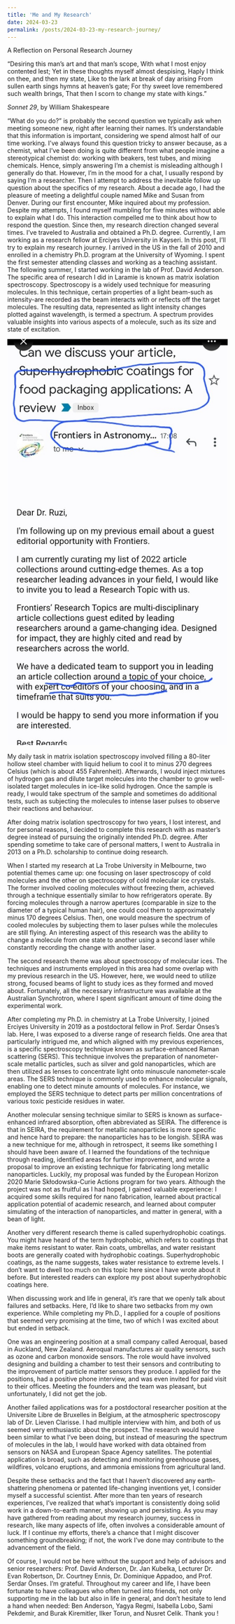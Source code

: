 ```yaml
---
title: 'Me and My Research'
date: 2024-03-23
permalink: /posts/2024-03-23-my-research-journey/ 
---
```

A Reflection on Personal Research Journey


“Desiring this man’s art and that man’s scope,
With what I most enjoy contented lest;
Yet in these thoughts myself almost despising,
Haply I think on thee, and then my state,
Like to the lark at break of day arising
From sullen earth sings hymns at heaven’s gate;
For thy sweet love remembered such wealth brings,
That then I scorn to change my state with kings.”

*Sonnet 29*, by William Shakespeare

“What do you do?” is probably the second question we typically ask when meeting someone new, right after learning their names. It’s understandable that this information is important, considering we spend almost half of our time working.
I’ve always found this question tricky to answer because, as a chemist, what I’ve been doing is quite different from what people imagine a stereotypical chemist do: working with beakers, test tubes, and mixing chemicals. Hence, simply answering I’m a chemist is misleading although I generally do that. However, I’m in the mood for a chat, I usually respond by saying I’m a researcher. Then I attempt to address the inevitable follow up question about the specifics of my research.
About a decade ago, I had the pleasure of meeting a delightful couple named Mike and Susan from Denver. During our first encounter, Mike inquired about my profession. Despite my attempts, I found myself mumbling for five minutes without able to explain what I do. This interaction compelled me to think about how to respond the question.
Since then, my research direction changed several times. I’ve traveled to Australia and obtained a Ph.D. degree. Currently, I am working as a research fellow at Erciyes University in Kayseri. In this post, I’ll try to explain my research journey.
I arrived in the US in the fall of 2010 and enrolled in a chemistry Ph.D. program at the University of Wyoming. I spent the first semester attending classes and working as a teaching assistant. The following summer, I started working in the lab of Prof. David Anderson.
The specific area of research I did in Laramie is known as matrix isolation spectroscopy. Spectroscopy is a widely used technique for measuring molecules. In this technique, certain properties of a light beam-such as intensity-are recorded as the beam interacts with or reflects off the target molecules. The resulting data, represented as light intensity changes plotted against wavelength, is termed a spectrum. A spectrum provides valuable insights into various aspects of a molecule, such as its size and state of excitation.


![](/images/email_screenshot1.jpg)

My daily task in matrix isolation spectroscopy involved filling a 80-liter hollow steel chamber with liquid helium to cool it to minus 270 degrees Celsius (which is about 455 Fahrenheit). Afterwards, I would inject mixtures of hydrogen gas and dilute target molecules into the chamber to grow well-isolated target molecules in ice-like solid hydrogen. Once the sample is ready, I would take spectrum of the sample and sometimes do additional tests, such as subjecting the molecules to intense laser pulses to observe their reactions and behaviour.

After doing matrix isolation spectroscopy for two years, I lost interest, and for personal reasons, I decided to complete this research with as master’s degree instead of pursuing the originally intended Ph.D. degree. After spending sometime to take care of personal matters, I went to Australia in 2013 on a Ph.D. scholarship to continue doing research.

When I started my research at La Trobe University in Melbourne, two potential themes came up: one focusing on laser spectroscopy of cold molecules and the other on spectroscopy of cold molecular ice crystals. The former involved cooling molecules without freezing them, achieved through a technique essentially similar to how refrigerators operate. By forcing molecules through a narrow apertures (comparable in size to the diameter of a typical human hair), one could cool them to approximately minus 170 degrees Celsius. Then, one would measure the spectrum of cooled molecules by subjecting them to laser pulses while the molecules are still flying. An interesting aspect of this research was the ability to change a molecule from one state to another using a second laser while constantly recording the change with another laser.

The second research theme was about spectroscopy of molecular ices. The techniques and instruments employed in this area had some overlap with my previous research in the US. However, here, we would need to utilize strong, focused beams of light to study ices as they formed and moved about. Fortunately, all the necessary infrastructure was available at the Australian Synchrotron, where I spent significant amount of time doing the experimental work.

After completing my Ph.D. in chemistry at La Trobe University, I joined Erciyes University in 2019 as a postdoctoral fellow in Prof. Serdar Önses’s lab. Here, I was exposed to a diverse range of research fields. One area that particularly intrigued me, and which aligned with my previous experiences, is a specific spectroscopy technique known as surface-enhanced Raman scattering (SERS). This technique involves the preparation of nanometer-scale metallic particles, such as silver and gold nanoparticles, which are then utilized as lenses to concentrate light onto minuscule nanometer-scale areas. The SERS technique is commonly used to enhance molecular signals, enabling one to detect minute amounts of molecules. For instance, we employed the SERS technique to detect parts per million concentrations of various toxic pesticide residues in water.

Another molecular sensing technique similar to SERS is known as surface-enhanced infrared absorption, often abbreviated as SEIRA. The difference is that in SEIRA, the requirement for metallic nanoparticles is more specific and hence hard to prepare: the nanoparticles has to be longish. SEIRA was a new technique for me, although in retrospect, it seems like something I should have been aware of. I learned the foundations of the technique through reading, identified areas for further improvement, and wrote a proposal to improve an existing technique for fabricating long metallic nanoparticles. Luckily, my proposal was funded by the European Horizon 2020 Marie Skłodowska-Curie Actions program for two years. Although the project was not as fruitful as I had hoped, I gained valuable experience: I acquired some skills required for nano fabrication, learned about practical application potential of academic research, and learned about computer simulating of the interaction of nanoparticles, and matter in general, with a bean of light. 

Another very different research theme is called superhydrophobic coatings. You might have heard of the term hydrophobic, which refers to coatings that make items resistant to water. Rain coats, umbrellas, and water resistant boots are generally coated with hydrophobic coatings. Superhydrophobic coatings, as the name suggests, takes water resistance to extreme levels. I don’t want to dwell too much on this topic here since I have wrote about it before. But interested readers can explore my post about superhydrophobic coatings here.

When discussing work and life in general, it’s rare that we openly talk about failures and setbacks. Here, I’d like to share two setbacks from my own experience.
While completing my Ph.D., I applied for a couple of positions that seemed very promising at the time, two of which I was excited about but ended in setback.

One was an engineering position at a small company called Aeroqual, based in Auckland, New Zealand. Aeroqual manufactures air quality sensors, such as ozone and carbon monoxide sensors. The role would have involved designing and building a chamber to test their sensors and contributing to the improvement of particle matter sensors they produce. I applied for the positions, had a positive phone interview, and was even invited for paid visit to their offices. Meeting the founders and the team was pleasant, but unfortunately, I did not get the job.

Another failed applications was for a postdoctoral researcher position at the Universite Libre de Bruxelles in Belgium, at the atmospheric spectroscopy lab of Dr. Lieven Clarisse. I had multiple interview with him, and both of us seemed very enthusiastic about the prospect. The research would have been similar to what I’ve been doing, but instead of measuring the spectrum of molecules in the lab, I would have worked with data obtained from sensors on NASA and European Space Agency satellites. The potential application is broad, such as detecting and monitoring greenhouse gases, wildfires, volcano eruptions, and ammonia emissions from agricultural land.

Despite these setbacks and the fact that I haven’t discovered any earth-shattering phenomena or patented life-changing inventions yet, I consider myself a successful scientist. After more than ten years of research experiences, I’ve realized that what’s important is consistently doing solid work in a down-to-earth manner, showing up and persisting. As you may have gathered from reading about my research journey, success in research, like many aspects of life, often involves a considerable amount of luck. If I continue my efforts, there’s a chance that I might discover something groundbreaking; if not, the work I’ve done may contribute to the advancement of the field. 

Of course, I would not be here without the support and help of advisors and senior researchers: Prof. David Anderson, Dr. Jan Kubelka, Lecturer Dr. Evan Robertson, Dr. Courtney Ennis, Dr. Dominique Appadoo, and Prof. Serdar Önses. I’m grateful.
Throughout my career and life, I have been fortunate to have colleagues who often turned into friends, not only supporting me in the lab but also in life in general, and don’t hesitate to lend a hand when needed: Ben Anderson, Yagya Regmi, Isabella Lobo, Sami Pekdemir, and Burak Kiremitler, Ilker Torun, and Nusret Celik. Thank you !
